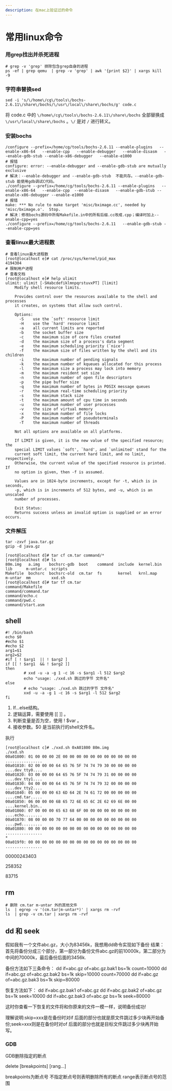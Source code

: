 ```yaml
---
description: 在mac上验证过的命令
---
```


# 常用linux命令

### 用grep找出并杀死进程

```text
# grep -v 'grep' 排除包含grep自身的进程
ps -ef | grep qemu  | grep -v 'grep' | awk '{print $2}' | xargs kill -9
```

### 字符串替换sed

```shell
sed -i 's/\/home\/cg\/tools\/bochs-2.6.11\/share\/bochs/\/usr\/local\/share\/bochs/g' code.c
```

将 code.c 中的 `\/home\/cg\/tools\/bochs-2.6.11\/share\/bochs` 全部替换成 `\/usr\/local\/share\/bochs` 。`\/` 是对 `/` 进行转义。

### 安装bochs

```shell
/configure --prefix=/home/cg/tools/bochs-2.6.11 --enable-plugins   --enable-x86-64   --enable-cpp   --enable-debugger   --enable-disasm   --enable-gdb-stub --enable-x86-debugger   --enable-e1000 
# 报错
configure: error: --enable-debugger and --enable-gdb-stub are mutually exclusive  
# 解决：--enable-debugger and --enable-gdb-stub  不能共存。--enable-gdb-stub 能使用gdb调试C代码。
./configure --prefix=/home/cg/tools/bochs-2.6.11 --enable-plugins   --enable-x86-64   --enable-cpp  --enable-disasm   --enable-gdb-stub --enable-x86-debugger --enable-e1000 
# 报错
make: *** No rule to make target 'misc/bximage.cc', needed by 'misc/bximage.o'.  Stop.
# 解决：修改bochs源码中所有Makefile.in中的所有后缀.cc改成.cpp；编译时加上--enable-cpp=yes
./configure --prefix=/home/cg/tools/bochs-2.6.11   --enable-gdb-stub --enable-cpp=yes
```



### 查看linux最大进程数

```shell
# 查看linux最大进程数
[root@localhost e]# cat /proc/sys/kernel/pid_max
4194304
# 限制用户进程
# 查看文档
[root@localhost e]# help ulimit
ulimit: ulimit [-SHabcdefiklmnpqrstuvxPT] [limit]
    Modify shell resource limits.

    Provides control over the resources available to the shell and processes
    it creates, on systems that allow such control.

    Options:
      -S	use the `soft' resource limit
      -H	use the `hard' resource limit
      -a	all current limits are reported
      -b	the socket buffer size
      -c	the maximum size of core files created
      -d	the maximum size of a process's data segment
      -e	the maximum scheduling priority (`nice')
      -f	the maximum size of files written by the shell and its children
      -i	the maximum number of pending signals
      -k	the maximum number of kqueues allocated for this process
      -l	the maximum size a process may lock into memory
      -m	the maximum resident set size
      -n	the maximum number of open file descriptors
      -p	the pipe buffer size
      -q	the maximum number of bytes in POSIX message queues
      -r	the maximum real-time scheduling priority
      -s	the maximum stack size
      -t	the maximum amount of cpu time in seconds
      -u	the maximum number of user processes
      -v	the size of virtual memory
      -x	the maximum number of file locks
      -P	the maximum number of pseudoterminals
      -T	the maximum number of threads

    Not all options are available on all platforms.

    If LIMIT is given, it is the new value of the specified resource; the
    special LIMIT values `soft', `hard', and `unlimited' stand for the
    current soft limit, the current hard limit, and no limit, respectively.
    Otherwise, the current value of the specified resource is printed.  If
    no option is given, then -f is assumed.

    Values are in 1024-byte increments, except for -t, which is in seconds,
    -p, which is in increments of 512 bytes, and -u, which is an unscaled
    number of processes.

    Exit Status:
    Returns success unless an invalid option is supplied or an error occurs.
```



### 文件解压

```shell
tar -zxvf java.tar.gz
gzip -d java.gz
```

```shell
[root@localhost d]# tar cf cm.tar command/*
[root@localhost d]# ls
80m.img   a.img    bochsrc-gdb  boot    command  include  kernel.bin  lib      m-untar.c  scripts
Makefile  bochsrc  bochsrc-old  cm.tar  fs       kernel   krnl.map    m-untar  mm         xxd.sh
[root@localhost d]# tar tf cm.tar
command/Makefile
command/command.tar
command/echo.c
command/pwd.c
command/start.asm
```



## shell

```shell
#! /bin/bash
echo $0
#echo $1
#echo $2
arg1=$1
arg2=$2
#if [ ! $arg1  || ! $arg2 ]
if [[ ! $arg1  && ! $arg2 ]]
then
        # xxd -u -a -g 1 -c 16 -s $arg1 -l 512 $arg2
        echo "usage: ./xxd.sh 跳过的字节 文件名"
else
        # echo "usage: ./xxd.sh 跳过的字节 文件名"
        xxd -u -a -g 1 -c 16 -s $arg1 -l 512 $arg2
fi
```

1. If...else结构。
2. 逻辑运算，需要使用 [[ ]] 。
3. 判断变量是否为空，使用 ! $var 。
4. 接收参数。$0 是当前执行的shell文件名。

执行

```shell
[root@localhost c]# ./xxd.sh 0xA01800 80m.img
./xxd.sh
00a01800: 01 00 00 00 2E 00 00 00 00 00 00 00 00 00 00 00  ................
00a01810: 02 00 00 00 64 65 76 5F 74 74 79 30 00 00 00 00  ....dev_tty0....
00a01820: 03 00 00 00 64 65 76 5F 74 74 79 31 00 00 00 00  ....dev_tty1....
00a01830: 04 00 00 00 64 65 76 5F 74 74 79 32 00 00 00 00  ....dev_tty2....
00a01840: 05 00 00 00 63 6D 64 2E 74 61 72 00 00 00 00 00  ....cmd.tar.....
00a01850: 06 00 00 00 6B 65 72 6E 65 6C 2E 62 69 6E 00 00  ....kernel.bin..
00a01860: 07 00 00 00 65 63 68 6F 00 00 00 00 00 00 00 00  ....echo........
00a01870: 08 00 00 00 70 77 64 00 00 00 00 00 00 00 00 00  ....pwd.........
00a01880: 00 00 00 00 00 00 00 00 00 00 00 00 00 00 00 00  ................
*
00a019f0: 00 00 00 00 00 00 00 00 00 00 00 00 00 00 00 00  ................
```



00000243403

258352

83715

## rm

```shell
# 删除 cm.tar m-untar 外的其他文件
ls  | egrep -v '(cm.tar|m-untar*)' | xargs rm -rvf
ls  | grep -v cm.tar | xargs rm -rvf
```



## dd 和 seek

假如我有一个文件abc.gz，大小为83456k，我想用dd命令实现如下备份 结果：首先将备份分成三个部分，第一部分为备份文件abc.gz的前10000k，第二部分为中间的70000k，最后备份后面的3456k. 

备份方法如下三条命令： 
dd if=abc.gz of=abc.gz.bak1 bs=1k count=10000
dd if=abc.gz of=abc.gz.bak2 bs=1k skip=10000 count=70000 
dd if=abc.gz of=abc.gz.bak3 bs=1k skip=80000 

恢复方法如下：
dd if=abc.gz.bak1 of=abc.gz
dd if=abc.gz.bak2 of=abc.gz bs=1k seek=10000
dd if=abc.gz.bak3 of=abc.gz bs=1k seek=80000

这时你查看一下恢复的文件将和你原来的文件一模一样，说明备份成功!

理解说明:skip=xxx是在备份时对if 后面的部分也就是原文件跳过多少块再开始备份;seek=xxx则是在备份时对of 后面的部分也就是目标文件跳过多少块再开始写。

### GDB

GDB删除指定的断点

delete [breakpoints] [rang...]

 breakpoints为断点号 不指定断点号则表明删除所有的断点 range表示断点号的范围